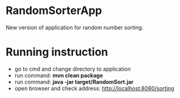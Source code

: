 # RandomSorterApp

New version of application for random number sorting.

# Running instruction
* go to cmd and change directory to application
* run command: **mvn clean package**
* run command: **java -jar target/RandomSort.jar**
* open browser and check address: [http://localhost:8080/sorting](http://localhost:8080/sorting)

